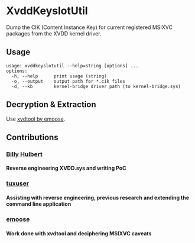 # XvddKeyslotUtil
Dump the CIK (Content Instance Key) for current registered MSIXVC packages from the XVDD kernel driver.

## Usage
```
usage: xvddkeyslotutil --help=string [options] ...
options:
  -h, --help      print usage (string)
  -o, --output    output path for *.cik files
  -d, --kb        kernel-bridge driver path (to kernel-bridge.sys)
```

## Decryption & Extraction

Use [xvdtool by emoose](https://github.com/emoose/xvdtool).

## Contributions
### [Billy Hulbert](https://github.com/billyhulbert)
#### Reverse engineering XVDD.sys and writing PoC
### [tuxuser](https://github.com/tuxuser)
#### Assisting with reverse engineering, previous research and extending the command line application
### [emoose](https://github.com/emoose)
#### Work done with xvdtool and deciphering MSIXVC caveats